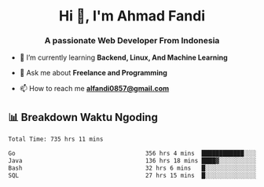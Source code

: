 <h1 align="center">Hi 👋, I'm Ahmad Fandi</h1>
<h3 align="center">A passionate Web Developer From Indonesia</h3>

- 🌱 I’m currently learning **Backend, Linux, And Machine Learning**

- 💬 Ask me about **Freelance and Programming**

- 📫 How to reach me **<alfandi0857@gmail.com>**


## 📊 Breakdown Waktu Ngoding

<!--START_SECTION:waka-->

```txt
Total Time: 735 hrs 11 mins

Go                                     356 hrs 4 mins  ████████████░░░░░░░░░░░░░   48.03 %
Java                                   136 hrs 18 mins ████▓░░░░░░░░░░░░░░░░░░░░   18.39 %
Bash                                   32 hrs 6 mins   █░░░░░░░░░░░░░░░░░░░░░░░░   04.33 %
SQL                                    27 hrs 15 mins  █░░░░░░░░░░░░░░░░░░░░░░░░   03.68 %
```

<!--END_SECTION:waka-->
